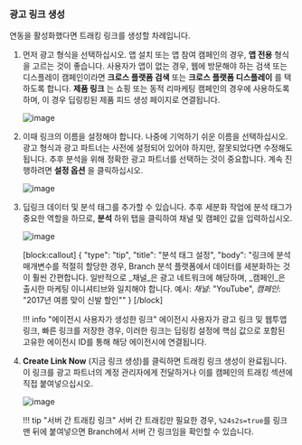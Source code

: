 ### 광고 링크 생성

연동을 활성화했다면 트래킹 링크를 생성할 차례입니다.

1. 먼저 광고 형식을 선택하십시오. 앱 설치 또는 앱 참여 캠페인의 경우, **앱 전용** 형식을 고르는 것이 좋습니다. 사용자가 앱이 없는 경우, 웹에 방문해야 하는 검색 또는 디스플레이 캠페인이라면 **크로스 플랫폼 검색** 또는 **크로스 플랫폼 디스플레이** 를 택하도록 합니다. **제품 링크** 는 쇼핑 또는 동적 리마케팅 캠페인의 경우에 사용하도록 하며, 이 경우 딥링킹된 제품 피드 생성 페이지로 연결됩니다.

   ![image](/_assets/img/pages/deep-linked-ads/branch-universal-ads/create-link.png)
2. 이때 링크의 이름을 설정해야 합니다. 나중에 기억하기 쉬운 이름을 선택하십시오. 광고 형식과 광고 파트너는 사전에 설정되어 있어야 하지만, 잘못되었다면 수정해도 됩니다. 추후 분석을 위해 정확한 광고 파트너를 선택하는 것이 중요합니다. 계속 진행하려면 **설정 옵션** 을 클릭하십시오.

   ![image](/_assets/img/pages/deep-linked-ads/branch-universal-ads/create-link-name.png)
3. 딥링크 데이터 및 분석 태그를 추가할 수 있습니다. 추후 세분화 작업에 분석 태그가 중요한 역할을 하므로, **분석** 하위 탭을 클릭하여 채널 및 캠페인 값을 입력하십시오.

   ![image](/_assets/img/pages/deep-linked-ads/branch-universal-ads/create-link-tags.png)

   [block:callout]
{
  "type": "tip",
  "title": "분석 태그 설정",
  "body": "링크에 분석 매개변수를 적절히 할당한 경우, Branch 분석 플랫폼에서 데이터를 세분화하는 것이 훨씬 간편합니다. 일반적으로 _채널_은 광고 네트워크에 해당하며, _캠페인_은 출시한 마케팅 이니셔티브와 일치해야 합니다. 예시: _채널_: "YouTube", _캠페인_: "2017년 여름 맞이 신발 할인""
}
[/block]

   !!! info "에이전시 사용자가 생성한 링크"
    에이전시 사용자가 광고 링크 및 웹투앱 링크, 빠른 링크를 저장한 경우, 이러한 링크는 딥링킹 설정에 핵심 값으로 포함된 고유한 에이전시 ID를 통해 해당 에이전시에 연결됩니다.
4. **Create Link Now** (지금 링크 생성)를 클릭하면 트래킹 링크 생성이 완료됩니다. 이 링크를 광고 파트너의 계정 관리자에게 전달하거나 이를 캠페인의 트래킹 섹션에 직접 붙여넣으십시오.

   ![image](/_assets/img/pages/deep-linked-ads/branch-universal-ads/create-link-completed.png)

   !!! tip "서버 간 트래킹 링크"
    서버 간 트래킹만 필요한 경우, `%24s2s=true`를 링크 맨 뒤에 붙여넣으면 Branch에서 서버 간 링크임을 확인할 수 있습니다.
